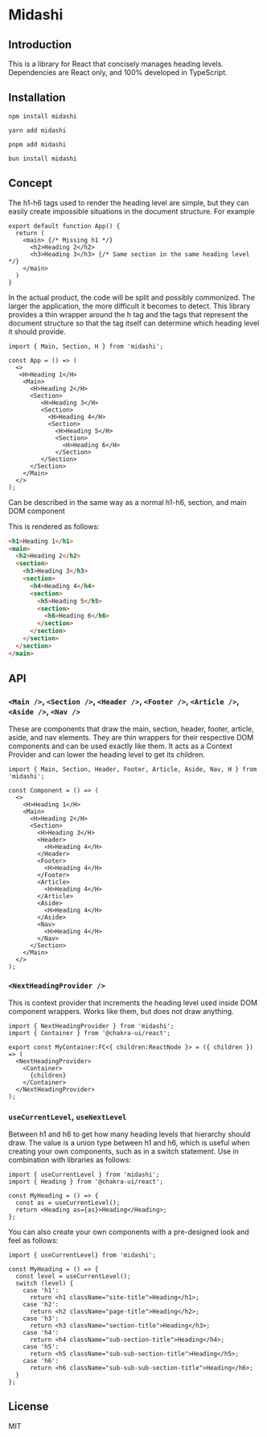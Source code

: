 # Midashi

## Introduction

This is a library for React that concisely manages heading levels.
Dependencies are React only, and 100% developed in TypeScript.

## Installation

```bash:npm
npm install midashi
```

```bash:yarn
yarn add midashi
```

```bash:pnpm
pnpm add midashi
```

```bash:bun
bun install midashi
```

## Concept

The h1-h6 tags used to render the heading level are simple, but they can easily create impossible situations in the document structure.
For example

```tsx
export default function App() {
  return (
    <main> {/* Missing h1 */}
      <h2>Heading 2</h2>
      <h3>Heading 3</h3> {/* Same section in the same heading level */}
    </main> 
  )
}

```

In the actual product, the code will be split and possibly commonized.
The larger the application, the more difficult it becomes to detect.
This library provides a thin wrapper around the h tag and the tags that represent the document structure so that the tag itself can determine which heading level it should provide.

```tsx:App.tsx
import { Main, Section, H } from 'midashi';

const App = () => (
  <>
   <H>Heading 1</H>
    <Main>
      <H>Heading 2</H>
      <Section>
         <H>Heading 3</H>
         <Section>
           <H>Heading 4</H>
           <Section>
             <H>Heading 5</H>
             <Section>
               <H>Heading 6</H>
             </Section>
         </Section>
      </Section>
    </Main>
  </>
);
```

Can be described in the same way as a normal h1-h6, section, and main DOM component

This is rendered as follows:

```html
<h1>Heading 1</h1>
<main>
  <h2>Heading 2</h2>
  <section>
    <h3>Heading 3</h3>
    <section>
      <h4>Heading 4</h4>
      <section>
        <h5>Heading 5</h5>
        <section>
          <h6>Heading 6</h6>
        </section>
      </section>
    </section>
  </section>
</main>
```

## API

### `<Main />`, `<Section />`, `<Header />`, `<Footer />`, `<Article />`, `<Aside />`, `<Nav />`

These are components that draw the main, section, header, footer, article, aside, and nav elements.
They are thin wrappers for their respective DOM components and can be used exactly like them.
It acts as a Context Provider and can lower the heading level to get its children.

```tsx
import { Main, Section, Header, Footer, Article, Aside, Nav, H } from 'midashi';

const Component = () => (
  <>
    <H>Heading 1</H>
    <Main>
      <H>Heading 2</H>
      <Section>
        <H>Heading 3</H>
        <Header>
          <H>Heading 4</H>
        </Header>
        <Footer>
          <H>Heading 4</H>
        </Footer>
        <Article>
          <H>Heading 4</H>
        </Article>
        <Aside>
          <H>Heading 4</H>
        </Aside>
        <Nav>
          <H>Heading 4</H>
        </Nav>
      </Section>
    </Main>
  </>
);
```

### `<NextHeadingProvider />`

This is context provider that increments the heading level used inside DOM component wrappers.
Works like them, but does not draw anything.

```tsx
import { NextHeadingProvider } from 'midashi';
import { Container } from '@chakra-ui/react';

export const MyContainer:FC<{ children:ReactNode }> = ({ children }) => (
  <NextHeadingProvider>
    <Container>
      {children}
    </Container>
  </NextHeadingProvider>
);
```

### `useCurrentLevel`, `useNextLevel`

Between h1 and h6 to get how many heading levels that hierarchy should draw.
The value is a union type between h1 and h6, which is useful when creating your own components, such as in a switch statement.
Use in combination with libraries as follows:

```tsx
import { useCurrentLevel } from 'midashi';
import { Heading } from '@chakra-ui/react';

const MyHeading = () => {
  const as = useCurrentLevel();
  return <Heading as={as}>Heading</Heading>;
};
```

You can also create your own components with a pre-designed look and feel as follows:

```tsx
import { useCurrentLevel} from 'midashi';

const MyHeading = () => {
  const level = useCurrentLevel();
  switch (level) {
    case 'h1':
      return <h1 className="site-title">Heading</h1>;
    case 'h2':
      return <h2 className="page-title">Heading</h2>;
    case 'h3':
      return <h3 className="section-title">Heading</h3>;
    case 'h4':
      return <h4 className="sub-section-title">Heading</h4>;
    case 'h5':
      return <h5 className="sub-sub-section-title">Heading</h5>;
    case 'h6':
      return <h6 className="sub-sub-sub-section-title">Heading</h6>;
  }
};
```

## License

MIT
